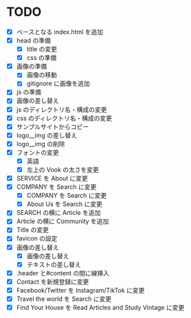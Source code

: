 # TODO

- [x] ベースとなる index.html を追加
- [x] head の準備
  - [x] title の変更
  - [x] css の準備
- [x] 画像の準備
  - [x] 画像の移動
  - [x] gitignore に画像を追加
- [x] js の準備
- [x] 画像の差し替え
- [x] js のディレクトリ名・構成の変更
- [x] css のディレクトリ名・構成の変更
- [x] サンプルサイトからコピー
- [x] logo\_\_img の差し替え
- [x] logo\_\_img の削除
- [x] フォントの変更
  - [x] 英語
  - [x] 左上の Vook の太さを変更
- [x] SERVICE を About に変更
- [x] COMPANY を Search に変更
  - [x] COMPANY を Search に変更
  - [x] About Us を Search に変更
- [x] SEARCH の横に Article を追加
- [x] Article の横に Community を追加
- [x] Title の変更
- [x] favicon の設定
- [x] 画像の差し替え
  - [x] 画像の差し替え
  - [x] テキストの差し替え
- [x] .header と#content の間に線挿入
- [x] Contact を新規登録に変更
- [x] Facebook/Twitter を Instagram/TikTok に変更
- [x] Travel the world を Search に変更
- [x] Find Your House を Read Articles and Study Vintage に変更
